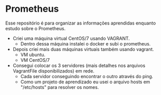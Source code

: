 # Prometheus
Esse repositório é para organizar as informações aprendidas enquanto estudo sobre o Prometheus.

 - Criei uma máquina virtual CentOS/7 usando VAGRANT.
	- Dentro dessa máquina instalei o docker e subi o prometheus.
 - Depois criei mais duas máquinas virtuais também usando vagrant.
	- VM ubuntu.
	- VM CentOS/7
 - Consegui colocar os 3 servidores (mais detalhes nos arquivos VagrantFile disponibilizados) em rede.
	- Cada servidor conseguindo encontrar o outro através do ping.
	- Como um projeto de aprendizado eu usei o arquivo hosts em "/etc/hosts" para resolver os nomes.
	
	
